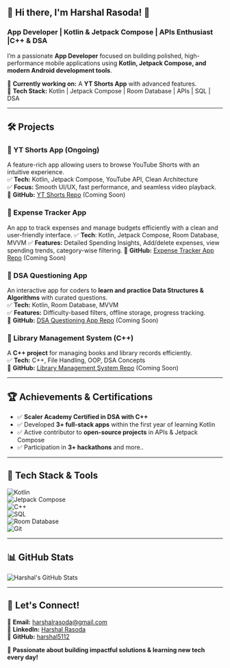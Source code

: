 ## 🚀 Hi there, I'm Harshal Rasoda! 👋  

### App Developer | Kotlin & Jetpack Compose | APIs Enthusiast |C++ & DSA 

I’m a passionate **App Developer** focused on building polished, high-performance mobile applications using **Kotlin, Jetpack Compose, and modern Android development tools**.  

📍 **Currently working on:** A **YT Shorts App** with advanced features.  
🎯 **Tech Stack:** Kotlin | Jetpack Compose | Room Database | APIs | SQL | DSA  

---

## **🛠️ Projects**  

### **📌 YT Shorts App** (Ongoing)  
A feature-rich app allowing users to browse YouTube Shorts with an intuitive experience.  
✅ **Tech:** Kotlin, Jetpack Compose, YouTube API, Clean Architecture  
✅ **Focus:** Smooth UI/UX, fast performance, and seamless video playback.  
🔗 **GitHub:** [YT Shorts  Repo](#) (Coming Soon)  

### **📌 Expense Tracker App**
An app to track expenses and manage budgets efficiently with a clean and user-friendly interface.
✅ **Tech**: Kotlin, Jetpack Compose, Room Database, MVVM
✅ **Features:** Detailed Spending Insights, Add/delete expenses, view spending trends, category-wise filtering.
🔗 **GitHub:** [Expense Tracker App Repo](#) (Coming Soon) 

### **📌 DSA Questioning App**  
An interactive app for coders to **learn and practice Data Structures & Algorithms** with curated questions.  
✅ **Tech:** Kotlin, Room Database, MVVM  
✅ **Features:** Difficulty-based filters, offline storage, progress tracking.  
🔗 **GitHub:** [DSA Questioning App Repo](#)  (Coming Soon) 


### **📌 Library Management System (C++)**  
A **C++ project** for managing books and library records efficiently.  
✅ **Tech:** C++, File Handling, OOP, DSA Concepts  
🔗 **GitHub:** [Library Management System Repo](#) (Coming Soon)  

---

## **🏆 Achievements & Certifications**  
- ✅ **Scaler Academy Certified in DSA with C++**  
- ✅ Developed **3+ full-stack apps** within the first year of learning Kotlin  
- ✅ Active contributor to **open-source projects** in APIs & Jetpack Compose 
- ✅ Participation in **3+ hackathons** and more..
---

## **🔧 Tech Stack & Tools**  

![Kotlin](https://img.shields.io/badge/Kotlin-0095D5?style=for-the-badge&logo=kotlin&logoColor=white)  
![Jetpack Compose](https://img.shields.io/badge/Jetpack%20Compose-4285F4?style=for-the-badge&logo=jetpackcompose&logoColor=white)  
![C++](https://img.shields.io/badge/C++-00599C?style=for-the-badge&logo=cplusplus&logoColor=white)  
![SQL](https://img.shields.io/badge/SQL-4479A1?style=for-the-badge&logo=mysql&logoColor=white)  
![Room Database](https://img.shields.io/badge/Room%20DB-FF6F00?style=for-the-badge)  
![Git](https://img.shields.io/badge/Git-F05032?style=for-the-badge&logo=git&logoColor=white)  

---

## **📊 GitHub Stats**  

![Harshal's GitHub Stats](https://github-readme-stats.vercel.app/api?username=harshal5112&show_icons=true&theme=radical)  
 

---

## **🤝 Let's Connect!**  
📩 **Email:** harshalrasoda@gmail.com  
🔗 **LinkedIn:** [Harshal Rasoda](https://www.linkedin.com/in/harshal-rasoda-8ba7552a9)  
🔗 **GitHub:** [harshal5112](https://github.com/harshal5112)  

🚀 **Passionate about building impactful solutions & learning new tech every day!**  
